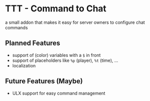 # TTT - Command to Chat
a small addon that makes it easy for server owners to configure chat commands

## Planned Features
- support of (color) variables with a `$` in front
- support of placeholders like `%p` (player), `%t` (time), ...
- localization

## Future Features (Maybe)
- ULX support for easy command management
